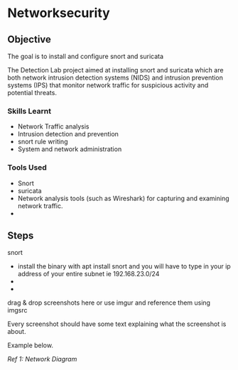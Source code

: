 # Networksecurity

## Objective
The goal is to install and configure snort and suricata

The Detection Lab project aimed at installing snort and suricata which are both network intrusion detection systems (NIDS) and intrusion prevention systems (IPS) that monitor network traffic for suspicious activity and potential threats.

### Skills Learnt
- Network Traffic analysis
- Intrusion detection and prevention
- snort rule writing
- System and network administration


### Tools Used

- Snort
- suricata
- Network analysis tools (such as Wireshark) for capturing and examining network traffic.
- 

## Steps
snort
- install the binary with apt install snort and you will have to type in your ip address of your entire subnet ie 192.168.23.0/24
- 
- 
drag & drop screenshots here or use imgur and reference them using imgsrc

Every screenshot should have some text explaining what the screenshot is about.

Example below.

*Ref 1: Network Diagram*
